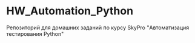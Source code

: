 # HW_Automation_Python
Репозиторий для домашних заданий по курсу SkyPro "Автоматизация тестирования Python"
